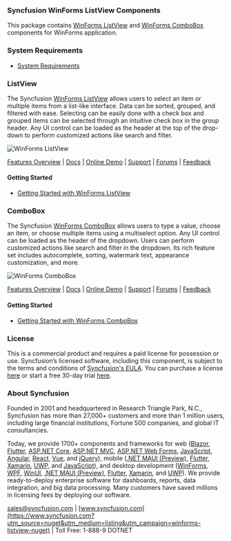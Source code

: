 ### Syncfusion WinForms ListView Components
This package contains [WinForms ListView](https://www.syncfusion.com/winforms-ui-controls/listview?utm_source=nuget&utm_medium=listing&utm_campaign=winforms-listview-nuget) and [WinForms ComboBox](https://www.syncfusion.com/winforms-ui-controls/combobox?utm_source=nuget&utm_medium=listing&utm_campaign=winforms-listview-nuget) components for WinForms application.

### System Requirements

* [System Requirements](https://help.syncfusion.com/windowsforms/installation/system-requirements?utm_source=nuget&utm_medium=listing&utm_campaign=winforms-listview-nuget)

### ListView

The Syncfusion [WinForms ListView](https://www.syncfusion.com/winforms-ui-controls/listview?utm_source=nuget&utm_medium=listing&utm_campaign=winforms-listview-nuget) allows users to select an item or multiple items from a list-like interface. Data can be sorted, grouped, and filtered with ease. Selecting can be easily done with a check box and grouped items can be selected through an intuitive check box in the group header. Any UI control can be loaded as the header at the top of the drop-down to perform customized actions like search and filter.

![WinForms ListView](https://cdn.syncfusion.com/nuget-readme/winforms/winforms-listview.png)

[Features Overview](https://www.syncfusion.com/winforms-ui-controls/listview?utm_source=nuget&utm_medium=listing&utm_campaign=winforms-listview-nuget) | [Docs](https://help.syncfusion.com/windowsforms/listview/gettingstarted?utm_source=nuget&utm_medium=listing&utm_campaign=winforms-listview-nuget) | [Online Demo](https://github.com/syncfusion/winforms-demos?utm_source=nuget&utm_medium=listing&utm_campaign=winforms-listview-nuget) | [Support](https://support.syncfusion.com/create?utm_source=nuget&utm_medium=listing&utm_campaign=winforms-listview-nuget) | [Forums](https://www.syncfusion.com/forums/windowsforms?utm_source=nuget&utm_medium=listing&utm_campaign=winforms-listview-nuget) | [Feedback](https://www.syncfusion.com/feedback/winforms?utm_source=nuget&utm_medium=listing&utm_campaign=winforms-listview-nuget)

#### Getting Started

* [Getting Started with WinForms ListView](https://help.syncfusion.com/windowsforms/listview/gettingstarted?utm_source=nuget&utm_medium=listing&utm_campaign=winforms-listview-nuget)

### ComboBox

The Syncfusion [WinForms ComboBox](https://www.syncfusion.com/winforms-ui-controls/combobox?utm_source=nuget&utm_medium=listing&utm_campaign=winforms-listview-nuget) allows users to type a value, choose an item, or choose multiple items using a multiselect option. Any UI control can be loaded as the header of the dropdown. Users can perform customized actions like search and filter in the dropdown. Its rich feature set includes autocomplete, sorting, watermark text, appearance customization, and more.

![WinForms ComboBox](https://cdn.syncfusion.com/nuget-readme/winforms/winforms-combobox.png)

[Features Overview](https://www.syncfusion.com/winforms-ui-controls/combobox?utm_source=nuget&utm_medium=listing&utm_campaign=winforms-listview-nuget) | [Docs](https://help.syncfusion.com/windowsforms/combobox/gettingstarted?utm_source=nuget&utm_medium=listing&utm_campaign=winforms-listview-nuget) | [Online Demo](https://github.com/syncfusion/winforms-demos?utm_source=nuget&utm_medium=listing&utm_campaign=winforms-listview-nuget) | [Support](https://support.syncfusion.com/create?utm_source=nuget&utm_medium=listing&utm_campaign=winforms-listview-nuget) | [Forums](https://www.syncfusion.com/forums/windowsforms?utm_source=nuget&utm_medium=listing&utm_campaign=winforms-listview-nuget) | [Feedback](https://www.syncfusion.com/feedback/winforms?utm_source=nuget&utm_medium=listing&utm_campaign=winforms-listview-nuget)

#### Getting Started

* [Getting Started with WinForms ComboBox](https://help.syncfusion.com/windowsforms/combobox/gettingstarted?utm_source=nuget&utm_medium=listing&utm_campaign=winforms-listview-nuget)

### License

This is a commercial product and requires a paid license for possession or use. Syncfusion’s licensed software, including this component, is subject to the terms and conditions of [Syncfusion's EULA](https://www.syncfusion.com/eula/es/?utm_source=nuget&utm_medium=listing&utm_campaign=winforms-listview-nuget). You can purchase a license [here](https://www.syncfusion.com/sales/products?utm_source=nuget&utm_medium=listing&utm_campaign=winforms-listview-nuget) or start a free 30-day trial [here](https://www.syncfusion.com/account/manage-trials/start-trials?utm_source=nuget&utm_medium=listing&utm_campaign=winforms-listview-nuget).

### About Syncfusion

Founded in 2001 and headquartered in Research Triangle Park, N.C., Syncfusion has more than 27,000+ customers and more than 1 million users, including large financial institutions, Fortune 500 companies, and global IT consultancies.
 
Today, we provide 1700+ components and frameworks for web ([Blazor](https://www.syncfusion.com/blazor-components?utm_source=nuget&utm_medium=listing&utm_campaign=winforms-listview-nuget), [Flutter](https://www.syncfusion.com/flutter-widgets?utm_source=nuget&utm_medium=listing&utm_campaign=winforms-listview-nuget), [ASP.NET Core](https://www.syncfusion.com/aspnet-listview-ui-controls?utm_source=nuget&utm_medium=listing&utm_campaign=winforms-listview-nuget), [ASP.NET MVC](https://www.syncfusion.com/aspnet-mvc-ui-controls?utm_source=nuget&utm_medium=listing&utm_campaign=winforms-listview-nuget), [ASP.NET Web Forms](https://www.syncfusion.com/jquery/aspnet-webforms-ui-controls?utm_source=nuget&utm_medium=listing&utm_campaign=winforms-listview-nuget), [JavaScript](https://www.syncfusion.com/javascript-ui-controls?utm_source=nuget&utm_medium=listing&utm_campaign=winforms-listview-nuget), [Angular](https://www.syncfusion.com/angular-ui-components?utm_source=nuget&utm_medium=listing&utm_campaign=winforms-listview-nuget), [React](https://www.syncfusion.com/react-ui-components?utm_source=nuget&utm_medium=listing&utm_campaign=winforms-listview-nuget), [Vue](https://www.syncfusion.com/vue-ui-components?utm_source=nuget&utm_medium=listing&utm_campaign=winforms-listview-nuget), and [jQuery](https://www.syncfusion.com/jquery-ui-widgets?utm_source=nuget&utm_medium=listing&utm_campaign=winforms-listview-nuget)), mobile ([.NET MAUI (Preview)](https://www.syncfusion.com/maui-controls?utm_source=nuget&utm_medium=listing&utm_campaign=winforms-listview-nuget), [Flutter](https://www.syncfusion.com/flutter-widgets?utm_source=nuget&utm_medium=listing&utm_campaign=winforms-listview-nuget), [Xamarin](https://www.syncfusion.com/xamarin-ui-controls?utm_source=nuget&utm_medium=listing&utm_campaign=winforms-listview-nuget), [UWP](https://www.syncfusion.com/uwp-ui-controls?utm_source=nuget&utm_medium=listing&utm_campaign=winforms-listview-nuget), and [JavaScript](https://www.syncfusion.com/javascript-ui-controls?utm_source=nuget&utm_medium=listing&utm_campaign=winforms-listview-nuget)), and desktop development ([WinForms](https://www.syncfusion.com/winforms-ui-controls?utm_source=nuget&utm_medium=listing&utm_campaign=winforms-listview-nuget), [WPF](https://www.syncfusion.com/wpf-controls?utm_source=nuget&utm_medium=listing&utm_campaign=winforms-listview-nuget), [WinUI](https://www.syncfusion.com/winui-controls?utm_source=nuget&utm_medium=listing&utm_campaign=winforms-listview-nuget), [.NET MAUI (Preview)](https://www.syncfusion.com/maui-controls?utm_source=nuget&utm_medium=listing&utm_campaign=winforms-listview-nuget), [Flutter](https://www.syncfusion.com/flutter-widgets?utm_source=nuget&utm_medium=listing&utm_campaign=winforms-listview-nuget), [Xamarin](https://www.syncfusion.com/xamarin-ui-controls?utm_source=nuget&utm_medium=listing&utm_campaign=winforms-listview-nuget), and [UWP](https://www.syncfusion.com/uwp-ui-controls?utm_source=nuget&utm_medium=listing&utm_campaign=winforms-listview-nuget)). We provide ready-to-deploy enterprise software for dashboards, reports, data integration, and big data processing. Many customers have saved millions in licensing fees by deploying our software.

[sales@syncfusion.com](mailto:sales@syncfusion.com?Subject=Syncfusion%20WinForms%20ListView-%20NuGet) | [www.syncfusion.com](https://www.syncfusion.com?utm_source=nuget&utm_medium=listing&utm_campaign=winforms-listview-nuget) | Toll Free: 1-888-9 DOTNET

